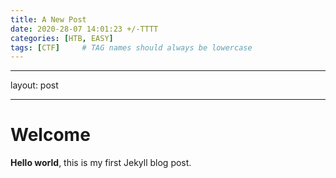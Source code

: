 ```yaml
---
title: A New Post
date: 2020-28-07 14:01:23 +/-TTTT
categories: [HTB, EASY]
tags: [CTF]     # TAG names should always be lowercase
---
```


---

layout: post 

---

# Welcome 

**Hello world**, this is my first Jekyll blog post.
